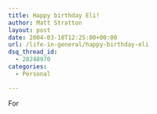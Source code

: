 ```yaml
---
title: Happy birthday Eli!
author: Matt Stratton
layout: post
date: 2004-03-18T12:25:00+00:00
url: /life-in-general/happy-birthday-eli
dsq_thread_id:
  - 28248970
categories:
  - Personal

---
```

For